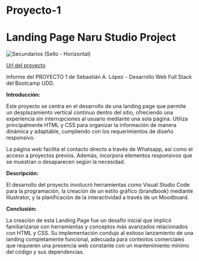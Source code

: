# Proyecto-1
# Landing Page Naru Studio Project


![Secundarios (Sello - Horizontal)](https://github.com/sebaao/DWFS-Proyecto-1/assets/140351890/7f591d6c-2194-4fb0-88a1-53811e2cc328)



[Url del proyecto](https://sebaao.github.io/DWFS-Proyecto-1/)


Informe del PROYECTO 1 de Sebastián A. López - Desarrollo Web Full Stack del Bootcamp UDD. 


**Introducción:**

Este proyecto se centra en el desarrollo de una landing page que permite un desplazamiento vertical continuo dentro del sitio, ofreciendo una experiencia sin interrupciones al usuario mediante una sola página. Utiliza principalmente HTML y CSS para organizar la información de manera dinámica y adaptable, cumpliendo con los requerimientos de diseño responsivo.

La página web facilita el contacto directo a través de Whatsapp, así como el acceso a proyectos previos. Además, incorpora elementos responsivos que se muestran o desaparecen según la necesidad.

**Descripción:**

El desarrollo del proyecto involucró herramientas como Visual Studio Code para la programación, la creación de un estilo gráfico (brandbook) mediante Illustrator, y la planificación de la interactividad a través de un Moodboard.

**Conclusión:**

La creación de esta Landing Page fue un desafío inicial que implicó familiarizarse con herramientas y conceptos más avanzados relacionados con HTML y CSS. Su implementación condujo al exitoso lanzamiento de una landing completamente funcional, adecuada para contextos comerciales que requieren una presencia web constante con un mantenimiento mínimo del código y sus dependencias.
